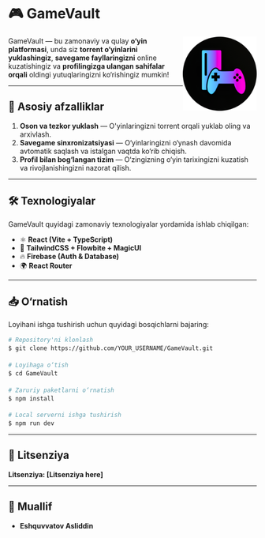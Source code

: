 # 🎮 GameVault

<img src="/public/logo.png" alt="GameVault Logo" width="150" align="right" />

GameVault — bu zamonaviy va qulay **o‘yin platformasi**, unda siz **torrent o‘yinlarini yuklashingiz**, **savegame fayllaringizni** online kuzatishingiz va **profilingizga ulangan sahifalar orqali** oldingi yutuqlaringizni ko‘rishingiz mumkin!

---

## 🚀 Asosiy afzalliklar

1. **Oson va tezkor yuklash** — O'yinlaringizni torrent orqali yuklab oling va arxivlash.
2. **Savegame sinxronizatsiyasi** — O‘yinlaringizni o‘ynash davomida avtomatik saqlash va istalgan vaqtda ko‘rib chiqish.
3. **Profil bilan bog‘langan tizim** — O‘zingizning o‘yin tarixingizni kuzatish va rivojlanishingizni nazorat qilish.

---

## 🛠 Texnologiyalar

GameVault quyidagi zamonaviy texnologiyalar yordamida ishlab chiqilgan:

- ⚛ **React (Vite + TypeScript)**
- 🎨 **TailwindCSS + Flowbite + MagicUI**
- 🔥 **Firebase (Auth & Database)**
- 🌍 **React Router**

---

## 📥 O‘rnatish

Loyihani ishga tushirish uchun quyidagi bosqichlarni bajaring:

```sh
# Repository'ni klonlash
$ git clone https://github.com/YOUR_USERNAME/GameVault.git

# Loyihaga o‘tish
$ cd GameVault

# Zaruriy paketlarni o‘rnatish
$ npm install

# Local serverni ishga tushirish
$ npm run dev
```

---

## 📜 Litsenziya

**Litsenziya: [Litsenziya here]**

---

## 👤 Muallif

- **Eshquvvatov Asliddin**

